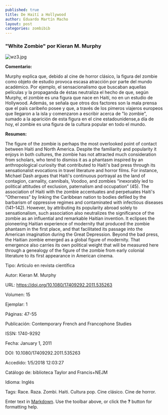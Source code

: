 ```yaml
---
published: true
title: De Haití a Hollywood
author: Eduardo Martín Macho
layout: post
categories: zombibib
---
```

### "White Zombie" por Kieran M. Murphy

![wz3.jpg]({{site.baseurl}}/images/zombis/wz3.jpg)



**Comentario:**

Murphy explica que, debido al cine de horror clásico, la figura del zombie como objeto de estudio provoca escasa atracción por parte del mundo académico. Por ejemplo, el sensacionalismo que buscaban aquellas películas y la propaganda de éstas neutraliza el hecho de que, según Murphy, el zombie es una figura que nace en Haití, no en un estudio de Hollywood. Además, se señala que otros dos factores son la mala prensa que el país caribeño posee y que, a través de los pimeros viajeros europeos que llegaron a la isla y comenzaron a escribir acerca de "lo zombie", sumado a la aparición de esta figura en el cine estadounidense,a día de hoy, el zombie es una figura de la cultura popular en todo el mundo.



**Resumen:**	

The figure of the zombie is perhaps the most overlooked point of contact between Haiti and North America. Despite the familiarity and popularity it enjoys in both cultures, the zombie has not attracted much consideration from scholars, who tend to dismiss it as a phantasm inspired by an anthropological curiosity that contributed to Haiti's bad press through its sensationalist evocations in travel literature and horror films. For instance, Michael Dash argues that Haiti's continuous portrayal as the land of contagion, carnality, cannibals, Voodoo, and zombies “inexorably led to political attitudes of exclusion, paternalism and occupation” (45). The association of Haiti with the zombie accentuates and perpetuates Haiti's “Otherness” by linking the Caribbean nation to bodies defiled by the barbarism of oppressive regimes and contaminated with infectious diseases (141–142). However, by attributing its popularity abroad solely to sensationalism, such association also neutralizes the significance of the zombie as an influential and remarkable Haitian invention. It eclipses the pioneering Haitian experience of modernity that produced the zombie phantasm in the first place, and that facilitated its passage into the American imagination during the Great Depression. Beyond the bad press, the Haitian zombie emerged as a global figure of modernity. That emergence also carries its own political weight that will be measured here through a genealogy of the figure of the zombie from early colonial literature to its first appearance in American cinema.


Tipo: 	Artículo en revista científica

Autor: 	Kieran M. Murphy

URL: 	https://doi.org/10.1080/17409292.2011.535263

Volumen: 	15

Ejemplar: 	1

Páginas: 	47-55

Publicación: 	Contemporary French and Francophone Studies

ISSN: 	1740-9292

Fecha: 	January 1, 2011

DOI: 	10.1080/17409292.2011.535263

Accedido: 	1/5/2018 12:03:27

Catálogo de: biblioteca 	Taylor and Francis+NEJM

Idioma: 	Inglés


Tags:      Race. Raza. Zombi. Haiti. Cultura pop. Cine clásico. Cine de horror. 

Enter text in [Markdown](http://daringfireball.net/projects/markdown/). Use the toolbar above, or click the **?** button for formatting help.
